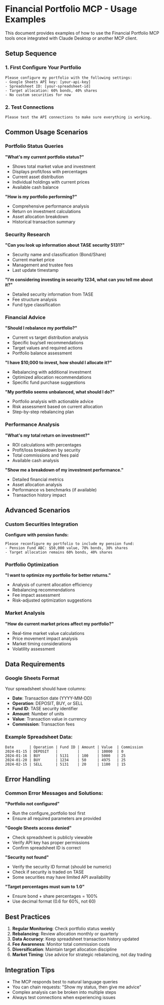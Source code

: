 # Financial Portfolio MCP - Usage Examples

This document provides examples of how to use the Financial Portfolio MCP tools once integrated with Claude Desktop or another MCP client.

## Setup Sequence

### 1. First Configure Your Portfolio

```
Please configure my portfolio with the following settings:
- Google Sheets API key: [your-api-key]
- Spreadsheet ID: [your-spreadsheet-id] 
- Target allocation: 60% bonds, 40% shares
- No custom securities for now
```

### 2. Test Connections

```
Please test the API connections to make sure everything is working.
```

## Common Usage Scenarios

### Portfolio Status Queries

**"What's my current portfolio status?"**
- Shows total market value and investment
- Displays profit/loss with percentages
- Current asset distribution
- Individual holdings with current prices
- Available cash balance

**"How is my portfolio performing?"**  
- Comprehensive performance analysis
- Return on investment calculations
- Asset allocation breakdown
- Historical transaction summary

### Security Research

**"Can you look up information about TASE security 5131?"**
- Security name and classification (Bond/Share)
- Current market price
- Management and trustee fees
- Last update timestamp

**"I'm considering investing in security 1234, what can you tell me about it?"**
- Detailed security information from TASE
- Fee structure analysis
- Fund type classification

### Financial Advice

**"Should I rebalance my portfolio?"**
- Current vs target distribution analysis
- Specific buy/sell recommendations  
- Target values and required actions
- Portfolio balance assessment

**"I have $10,000 to invest, how should I allocate it?"**
- Rebalancing with additional investment
- Optimized allocation recommendations
- Specific fund purchase suggestions

**"My portfolio seems unbalanced, what should I do?"**
- Portfolio analysis with actionable advice
- Risk assessment based on current allocation
- Step-by-step rebalancing plan

### Performance Analysis

**"What's my total return on investment?"**
- ROI calculations with percentages
- Profit/loss breakdown by security
- Total commissions and fees paid
- Available cash analysis

**"Show me a breakdown of my investment performance."**
- Detailed financial metrics
- Asset allocation analysis
- Performance vs benchmarks (if available)
- Transaction history impact

## Advanced Scenarios

### Custom Securities Integration

**Configure with pension funds:**
```
Please reconfigure my portfolio to include my pension fund:
- Pension Fund ABC: $50,000 value, 70% bonds, 30% shares
- Target allocation remains 60% bonds, 40% shares
```

### Portfolio Optimization

**"I want to optimize my portfolio for better returns."**
- Analysis of current allocation efficiency
- Rebalancing recommendations
- Fee impact assessment
- Risk-adjusted optimization suggestions

### Market Analysis

**"How do current market prices affect my portfolio?"**
- Real-time market value calculations
- Price movement impact analysis
- Market timing considerations
- Volatility assessment

## Data Requirements

### Google Sheets Format
Your spreadsheet should have columns:
- **Date**: Transaction date (YYYY-MM-DD)
- **Operation**: DEPOSIT, BUY, or SELL
- **Fund ID**: TASE security identifier
- **Amount**: Number of units
- **Value**: Transaction value in currency
- **Commission**: Transaction fees

### Example Spreadsheet Data:
```
Date       | Operation | Fund ID | Amount | Value  | Commission
2024-01-15 | DEPOSIT   |         |        | 10000  | 0
2024-01-16 | BUY       | 5131    | 100    | 5000   | 25
2024-01-20 | BUY       | 1234    | 50     | 4975   | 25
2024-02-15 | SELL      | 5131    | 20     | 1100   | 15
```

## Error Handling

### Common Error Messages and Solutions:

**"Portfolio not configured"**
- Run the configure_portfolio tool first
- Ensure all required parameters are provided

**"Google Sheets access denied"**
- Check spreadsheet is publicly viewable
- Verify API key has proper permissions
- Confirm spreadsheet ID is correct

**"Security not found"**
- Verify the security ID format (should be numeric)
- Check if security is traded on TASE
- Some securities may have limited API availability

**"Target percentages must sum to 1.0"**
- Ensure bond + share percentages = 100%
- Use decimal format (0.6 for 60%, not 60)

## Best Practices

1. **Regular Monitoring**: Check portfolio status weekly
2. **Rebalancing**: Review allocation monthly or quarterly  
3. **Data Accuracy**: Keep spreadsheet transaction history updated
4. **Fee Awareness**: Monitor total commission costs
5. **Diversification**: Maintain target allocation discipline
6. **Market Timing**: Use advice for strategic rebalancing, not day trading

## Integration Tips

- The MCP responds best to natural language queries
- You can chain requests: "Show my status, then give me advice"
- Complex analysis can be broken into multiple steps
- Always test connections when experiencing issues 